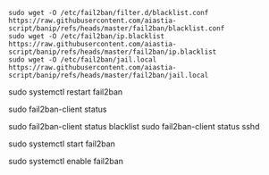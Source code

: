 ```
sudo wget -O /etc/fail2ban/filter.d/blacklist.conf https://raw.githubusercontent.com/aiastia-script/banip/refs/heads/master/fail2ban/blacklist.conf
sudo wget -O /etc/fail2ban/ip.blacklist https://raw.githubusercontent.com/aiastia-script/banip/refs/heads/master/fail2ban/ip.blacklist
sudo wget -O /etc/fail2ban/jail.local https://raw.githubusercontent.com/aiastia-script/banip/refs/heads/master/fail2ban/jail.local
```
sudo systemctl restart fail2ban


sudo fail2ban-client status

sudo fail2ban-client status blacklist
sudo fail2ban-client status sshd

sudo systemctl start fail2ban


sudo systemctl enable fail2ban
